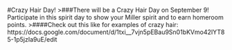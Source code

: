 <br/>
#Crazy Hair Day!
>###There will be a Crazy Hair Day on September 9! Participate in this spirit day to show your Miller spirit and to earn homeroom points.
>####Check out this like for examples of crazy hair: https://docs.google.com/document/d/1txi__7vjn5pEBau9Sn01bKVmo42IYT85-1p5jzIa9uE/edit

